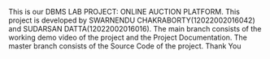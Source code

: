 This is our DBMS LAB PROJECT: ONLINE AUCTION PLATFORM. This project is developed by SWARNENDU CHAKRABORTY(12022002016042) and SUDARSAN DATTA(12022002016016).
The main branch consists of the working demo video of the project and the Project Documentation.
The master branch consists of the Source Code of the project.
Thank You
